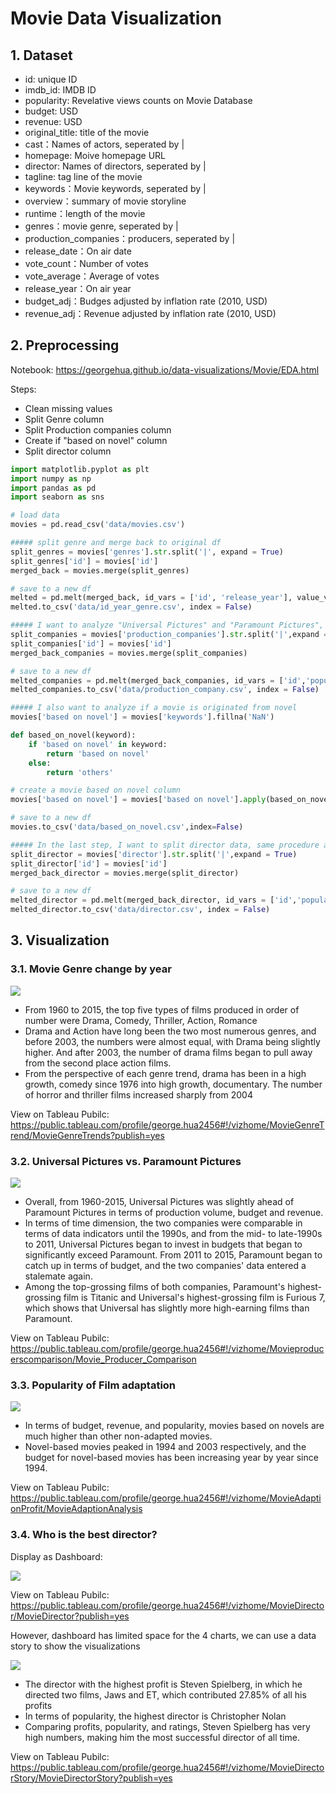 # Movie Data Visualization


## 1. Dataset

- id:  unique ID
- imdb_id: IMDB ID
- popularity: Revelative views counts on Movie Database
- budget: USD
- revenue: USD
- original_title: title of the movie
- cast：Names of actors, seperated by |
- homepage: Moive homepage URL
- director: Names of directors, seperated by |
- tagline: tag line of the movie
- keywords：Movie keywords, seperated by |
- overview：summary of movie storyline
- runtime：length of the movie
- genres：movie genre, seperated by |
- production_companies：producers, seperated by |
- release_date：On air date
- vote_count：Number of votes
- vote_average：Average of votes
- release_year：On air year
- budget_adj：Budges adjusted by inflation rate (2010, USD)
- revenue_adj：Revenue adjusted by inflation rate (2010, USD)

## 2. Preprocessing

Notebook: https://georgehua.github.io/data-visualizations/Movie/EDA.html


Steps:
- Clean missing values
- Split Genre column
- Split Production companies column
- Create if "based on novel" column
- Split director column

```Python
import matplotlib.pyplot as plt
import numpy as np
import pandas as pd
import seaborn as sns

# load data
movies = pd.read_csv('data/movies.csv')

##### split genre and merge back to original df
split_genres = movies['genres'].str.split('|', expand = True)
split_genres['id'] = movies['id']
merged_back = movies.merge(split_genres)

# save to a new df
melted = pd.melt(merged_back, id_vars = ['id', 'release_year'], value_vars=[0, 1, 2, 3, 4], value_name = 'genre').drop('variable', axis = 1).dropna()
melted.to_csv('data/id_year_genre.csv', index = False)
```

```Python
##### I want to analyze "Universal Pictures" and "Paramount Pictures", so in this step I want to split production companies
split_companies = movies['production_companies'].str.split('|',expand = True)
split_companies['id'] = movies['id']
merged_back_companies = movies.merge(split_companies)

# save to a new df
melted_companies = pd.melt(merged_back_companies, id_vars = ['id','popularity','budget','revenue','original_title','release_year','vote_count','vote_average'],value_vars = [0, 1, 2, 3, 4], value_name = 'production company').drop('variable', axis = 1).dropna()
melted_companies.to_csv('data/production_company.csv', index = False)
```

```Python
##### I also want to analyze if a movie is originated from novel
movies['based on novel'] = movies['keywords'].fillna('NaN')

def based_on_novel(keyword):
    if 'based on novel' in keyword:
        return 'based on novel'
    else:
        return 'others'

# create a movie based on novel column
movies['based on novel'] = movies['based on novel'].apply(based_on_novel)

# save to a new df
movies.to_csv('data/based_on_novel.csv',index=False)
```

```Python
##### In the last step, I want to split director data, same procedure as before
split_director = movies['director'].str.split('|',expand = True)
split_director['id'] = movies['id']
merged_back_director = movies.merge(split_director)

# save to a new df
melted_director = pd.melt(merged_back_director, id_vars = ['id','popularity','budget_adj','original_title', 'revenue_adj','release_year','vote_count','vote_average'],value_vars = [0, 1, 2, 3, 4], value_name = 'director').drop('variable', axis = 1).dropna()
melted_director.to_csv('data/director.csv', index = False)
```


## 3. Visualization

### 3.1. Movie Genre change by year

<img src="../docs/Movie/genre_dashboard.png">


- From 1960 to 2015, the top five types of films produced in order of number were Drama, Comedy, Thriller, Action, Romance
- Drama and Action have long been the two most numerous genres, and before 2003, the numbers were almost equal, with Drama being slightly higher. And after 2003, the number of drama films began to pull away from the second place action films.
- From the perspective of each genre trend, drama has been in a high growth, comedy since 1976 into high growth, documentary. The number of horror and thriller films increased sharply from 2004


View on Tableau Pubilc: https://public.tableau.com/profile/george.hua2456#!/vizhome/MovieGenreTrend/MovieGenreTrends?publish=yes

### 3.2. Universal Pictures vs. Paramount Pictures

<img src="../docs/Movie/producer_dashboard.png">

- Overall, from 1960-2015, Universal Pictures was slightly ahead of Paramount Pictures in terms of production volume, budget and revenue.
- In terms of time dimension, the two companies were comparable in terms of data indicators until the 1990s, and from the mid- to late-1990s to 2011, Universal Pictures began to invest in budgets that began to significantly exceed Paramount. From 2011 to 2015, Paramount began to catch up in terms of budget, and the two companies' data entered a stalemate again.
- Among the top-grossing films of both companies, Paramount's highest-grossing film is Titanic and Universal's highest-grossing film is Furious 7, which shows that Universal has slightly more high-earning films than Paramount.

View on Tableau Pubilc: https://public.tableau.com/profile/george.hua2456#!/vizhome/Movieproducerscomparison/Movie_Producer_Comparison

### 3.3. Popularity of Film adaptation

<img src="../docs/Movie/adapted_dashboard.png">

- In terms of budget, revenue, and popularity, movies based on novels are much higher than other non-adapted movies.
- Novel-based movies peaked in 1994 and 2003 respectively, and the budget for novel-based movies has been increasing year by year since 1994.

View on Tableau Pubilc: https://public.tableau.com/profile/george.hua2456#!/vizhome/MovieAdaptionProfit/MovieAdaptionAnalysis

### 3.4. Who is the best director?

Display as Dashboard:

<img src="../docs/Movie/director_dashboard.png">

View on Tableau Pubilc: https://public.tableau.com/profile/george.hua2456#!/vizhome/MovieDirector/MovieDirector?publish=yes

However, dashboard has limited space for the 4 charts, we can use a data story to show the visualizations

<img src="../docs/Movie/director_story.png">

- The director with the highest profit is Steven Spielberg, in which he directed two films, Jaws and ET, which contributed 27.85% of all his profits
- In terms of popularity, the highest director is Christopher Nolan
- Comparing profits, popularity, and ratings, Steven Spielberg has very high numbers, making him the most successful director of all time.

View on Tableau Pubilc: https://public.tableau.com/profile/george.hua2456#!/vizhome/MovieDirectorStory/MovieDirectorStory?publish=yes